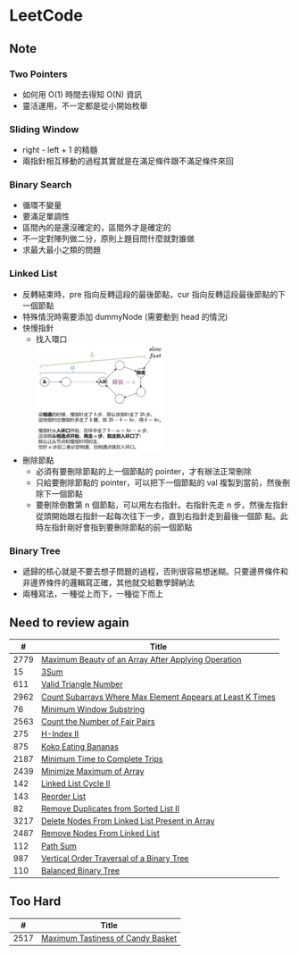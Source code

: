 # LeetCode
## Note
### Two Pointers
* 如何用 O(1) 時間去得知 O(N) 資訊
* 靈活運用，不一定都是從小開始枚舉
### Sliding Window
* right - left + 1 的精髓
* 兩指針相互移動的過程其實就是在滿足條件跟不滿足條件來回
### Binary Search
* 循環不變量
* 要滿足單調性
* 區間內的是還沒確定的，區間外才是確定的
* 不一定對陣列做二分，原則上題目問什麼就對誰做
* 求最大最小之類的問題
### Linked List
* 反轉結束時，pre 指向反轉這段的最後節點，cur 指向反轉這段最後節點的下一個節點
* 特殊情況時需要添加 dummyNode (需要動到 head 的情況)
* 快慢指針
    * 找入環口<br><img src="images/proof_slow_fast_pointer.png" alt="碰面一定在入門口證明圖" width="50%" height="50%"/>
* 刪除節點
    * 必須有要刪除節點的上一個節點的 pointer，才有辦法正常刪除
    * 只給要刪除節點的 pointer，可以把下一個節點的 val 複製到當前，然後刪除下一個節點
    * 要刪除倒數第 n 個節點，可以用左右指針。右指針先走 n 步，然後左指針從頭開始跟右指針一起每次往下一步，直到右指針走到最後一個節  點。此時左指針剛好會指到要刪除節點的前一個節點
### Binary Tree
* 遞歸的核心就是不要去想子問題的過程，否則很容易想迷糊。只要邊界條件和非邊界條件的邏輯寫正確，其他就交給數學歸納法
* 兩種寫法，一種從上而下，一種從下而上

## Need to review again
| # | Title |
|---| ----- |
|2779|[Maximum Beauty of an Array After Applying Operation](https://leetcode.com/problems/maximum-beauty-of-an-array-after-applying-operation/)|
|15|[3Sum](https://leetcode.com/problems/3sum/)|
|611|[Valid Triangle Number](https://leetcode.com/problems/valid-triangle-number/)|
|2962|[Count Subarrays Where Max Element Appears at Least K Times](https://leetcode.com/problems/count-subarrays-where-max-element-appears-at-least-k-times/)|
|76|[Minimum Window Substring](https://leetcode.com/problems/minimum-window-substring/)|
|2563|[Count the Number of Fair Pairs](https://leetcode.com/problems/count-the-number-of-fair-pairs/)|
|275|[H-Index II](https://leetcode.com/problems/h-index-ii/)|
|875|[Koko Eating Bananas](https://leetcode.com/problems/koko-eating-bananas/)|
|2187|[Minimum Time to Complete Trips](https://leetcode.com/problems/minimum-time-to-complete-trips/)|
|2439|[Minimize Maximum of Array](https://leetcode.com/problems/minimize-maximum-of-array/)|
|142|[Linked List Cycle II](https://leetcode.com/problems/linked-list-cycle-ii/)|
|143|[Reorder List](https://leetcode.com/problems/reorder-list/)|
|82|[Remove Duplicates from Sorted List II](https://leetcode.com/problems/remove-duplicates-from-sorted-list-ii/)|
|3217|[Delete Nodes From Linked List Present in Array](https://leetcode.com/problems/delete-nodes-from-linked-list-present-in-array/)|
|2487|[Remove Nodes From Linked List](https://leetcode.com/problems/remove-nodes-from-linked-list/)|
|112|[Path Sum](https://leetcode.com/problems/path-sum/)|
|987|[Vertical Order Traversal of a Binary Tree](https://leetcode.com/problems/vertical-order-traversal-of-a-binary-tree/)|
|110|[Balanced Binary Tree](https://leetcode.com/problems/balanced-binary-tree/)|

## Too Hard
| # | Title |
|---| ----- |
|2517|[Maximum Tastiness of Candy Basket](https://leetcode.com/problems/maximum-tastiness-of-candy-basket/)|
